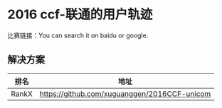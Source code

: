 
# 2016 ccf-联通的用户轨迹

比赛链接：You can search it on baidu or google.

## 解决方案
|排名|地址|
|----|----|
|RankX|https://github.com/xuguanggen/2016CCF-unicom|
